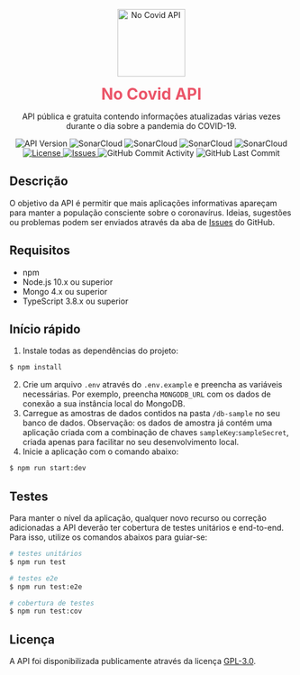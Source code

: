 <p align="center">
    <a href="https://api-no-covid.pedrosodre.dev/" target="blank">
        <img src="https://raw.githubusercontent.com/pedrosodre/no-covid-api/master/NoCovidApi.png" width="120" alt="No Covid API" />
    </a>
    <h1 align="center" style="color: #eb5569; margin: 0;">
        No Covid API
    </h1>
</p>

<p align="center">
    API pública e gratuita contendo informações atualizadas várias vezes durante o dia sobre a pandemia do COVID-19.
</p>

<p align="center">
    <a>
        <img src="https://img.shields.io/github/package-json/v/pedrosodre/no-covid-api" alt="API Version" />
    </a>
    <a>
        <img src="https://sonarcloud.io/api/project_badges/measure?project=no-covid-api&metric=alert_status" alt="SonarCloud">
    </a>
    <a>
        <img src="https://sonarcloud.io/api/project_badges/measure?project=no-covid-api&metric=security_rating" alt="SonarCloud">
    </a>
    <a>
        <img src="https://sonarcloud.io/api/project_badges/measure?project=no-covid-api&metric=coverage" alt="SonarCloud">
    </a>
    <a>
        <img src="https://sonarcloud.io/api/project_badges/measure?project=no-covid-api&metric=bugs" alt="SonarCloud">
    </a>
    <a href="LICENSE">
        <img src="https://img.shields.io/github/license/pedrosodre/no-covid-api" alt="License" />
    </a>
    <a href="issues">
        <img src="https://img.shields.io/github/issues-raw/pedrosodre/no-covid-api" alt="Issues" />
    </a>
    <a>
        <img src="https://img.shields.io/github/commit-activity/m/pedrosodre/no-covid-api" alt="GitHub Commit Activity" />
    </a>
    <a>
        <img src="https://img.shields.io/github/last-commit/pedrosodre/no-covid-api" alt="GitHub Last Commit" />
    </a>
</p>

## Descrição

 O objetivo da API é permitir que mais aplicações informativas apareçam para manter a população consciente sobre o coronavírus. Ideias, sugestões ou problemas podem ser enviados através da aba de <a href="issues">Issues</a> do GitHub.

## Requisitos
- npm
- Node.js 10.x ou superior
- Mongo 4.x ou superior
- TypeScript 3.8.x ou superior

## Início rápido

1. Instale todas as dependências do projeto:

```bash
$ npm install
```
2. Crie um arquivo `.env` através do `.env.example` e preencha as variáveis necessárias. Por exemplo, preencha `MONGODB_URL` com os dados de conexão a sua instância local do MongoDB.
3. Carregue as amostras de dados contidos na pasta `/db-sample` no seu banco de dados. Observação: os dados de amostra já contém uma aplicação criada com a combinação de chaves `sampleKey`:`sampleSecret`, criada apenas para facilitar no seu desenvolvimento local.
4. Inicie a aplicação com o comando abaixo:

```bash
$ npm run start:dev
```

## Testes

Para manter o nível da aplicação, qualquer novo recurso ou correção adicionadas a API deverão ter cobertura de testes unitários e end-to-end. Para isso, utilize os comandos abaixos para guiar-se:

```bash
# testes unitários
$ npm run test

# testes e2e
$ npm run test:e2e

# cobertura de testes
$ npm run test:cov
```

## Licença

A API foi disponibilizada publicamente através da licença [GPL-3.0](LICENSE).
